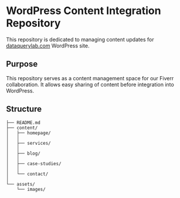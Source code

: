 # WordPress Content Integration Repository

This repository is dedicated to managing content updates for [dataquerylab.com](https://www.dataquerylab.com/) WordPress site.

## Purpose
This repository serves as a content management space for our Fiverr collaboration. It allows easy sharing of content before integration into WordPress.

## Structure
```
├── README.md
├── content/
│   ├── homepage/
│   │
│   ├── services/
│   │
│   ├── blog/
│   │
│   ├── case-studies/
│   │
│   └── contact/
│
└── assets/
    └── images/
```
